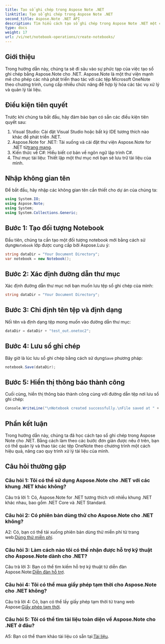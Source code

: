 ```yaml
---
title: Tạo sổ ghi chép trong Aspose Note .NET
linktitle: Tạo sổ ghi chép trong Aspose Note .NET
second_title: Aspose.Note .NET API
description: Tìm hiểu cách tạo sổ ghi chép trong Aspose Note .NET một cách dễ dàng. Tăng cường quy trình xử lý tài liệu của bạn ngay bây giờ.
type: docs
weight: 17
url: /vi/net/notebook-operations/create-notebooks/
---
```

## Giới thiệu

Trong hướng dẫn này, chúng ta sẽ đi sâu vào sự phức tạp của việc tạo sổ ghi chép bằng Aspose.Note cho .NET. Aspose.Note là một thư viện mạnh mẽ cho phép các nhà phát triển thao tác với các tệp Microsoft OneNote theo chương trình, cung cấp nhiều chức năng để hợp lý hóa các tác vụ xử lý và quản lý tài liệu.

## Điều kiện tiên quyết

Trước khi chúng ta bắt đầu, hãy đảm bảo bạn có sẵn các điều kiện tiên quyết sau:

1. Visual Studio: Cài đặt Visual Studio hoặc bất kỳ IDE tương thích nào khác để phát triển .NET.
2.  Aspose.Note for .NET: Tải xuống và cài đặt thư viện Aspose.Note for .NET từ[trang mạng](https://releases.aspose.com/note/net/).
3. Kiến thức về C#: Hiểu biết cơ bản về ngôn ngữ lập trình C#.
4. Thư mục tài liệu: Thiết lập một thư mục nơi bạn sẽ lưu trữ tài liệu của mình.

## Nhập không gian tên

Để bắt đầu, hãy nhập các không gian tên cần thiết cho dự án của chúng ta:

```csharp
using System.IO;
using Aspose.Note;
using System;
using System.Collections.Generic;
```

## Bước 1: Tạo đối tượng Notebook

 Đầu tiên, chúng ta cần tạo một đối tượng notebook mới bằng cách sử dụng`Notebook` lớp được cung cấp bởi Aspose.Lưu ý:

```csharp
string dataDir = "Your Document Directory";
var notebook = new Notebook();
```

## Bước 2: Xác định đường dẫn thư mục

Xác định đường dẫn thư mục nơi bạn muốn lưu tệp sổ ghi chép của mình:

```csharp
string dataDir = "Your Document Directory";
```

## Bước 3: Chỉ định tên tệp và định dạng

Nối tên và định dạng tệp mong muốn vào đường dẫn thư mục:

```csharp
dataDir = dataDir + "test_out.onetoc2";
```

## Bước 4: Lưu sổ ghi chép

 Bây giờ là lúc lưu sổ ghi chép bằng cách sử dụng`Save` phương pháp:

```csharp
notebook.Save(dataDir);
```

## Bước 5: Hiển thị thông báo thành công

Cuối cùng, hiển thị thông báo thành công cùng với đường dẫn tệp nơi lưu sổ ghi chép:

```csharp
Console.WriteLine("\nNotebook created successfully.\nFile saved at " + dataDir);
```

## Phần kết luận

Trong hướng dẫn này, chúng ta đã học cách tạo sổ ghi chép trong Aspose Note cho .NET. Bằng cách làm theo các bước đơn giản được nêu ở trên, bạn có thể quản lý và thao tác các tệp OneNote theo chương trình một cách hiệu quả, nâng cao quy trình xử lý tài liệu của mình.

## Câu hỏi thường gặp

### Câu hỏi 1: Tôi có thể sử dụng Aspose.Note cho .NET với các khung .NET khác không?

Câu trả lời 1: Có, Aspose.Note for .NET tương thích với nhiều khung .NET khác nhau, bao gồm .NET Core và .NET Standard.

### Câu hỏi 2: Có phiên bản dùng thử cho Aspose.Note cho .NET không?

 A2: Có, bạn có thể tải xuống phiên bản dùng thử miễn phí từ trang web:[Dùng thử miễn phí](https://releases.aspose.com/).

### Câu hỏi 3: Làm cách nào tôi có thể nhận được hỗ trợ kỹ thuật cho Aspose.Note dành cho .NET?

 Câu trả lời 3: Bạn có thể tìm kiếm hỗ trợ kỹ thuật từ diễn đàn Aspose.Note:[Diễn đàn hỗ trợ](https://forum.aspose.com/c/note/28).

### Câu hỏi 4: Tôi có thể mua giấy phép tạm thời cho Aspose.Note cho .NET không?

Câu trả lời 4: Có, bạn có thể lấy giấy phép tạm thời từ trang web Aspose:[Giấy phép tạm thời](https://purchase.aspose.com/temporary-license/).

### Câu hỏi 5: Tôi có thể tìm tài liệu toàn diện về Aspose.Note cho .NET ở đâu?

 A5: Bạn có thể tham khảo tài liệu có sẵn tại:[Tài liệu](https://reference.aspose.com/note/net/).


